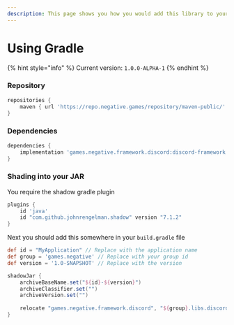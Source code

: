 ```yaml
---
description: This page shows you how you would add this library to your Gradle Project!
---
```


# Using Gradle

{% hint style="info" %}
Current version: `1.0.0-ALPHA-1`
{% endhint %}

### Repository

```groovy
repositories {
    maven { url 'https://repo.negative.games/repository/maven-public/' }
}
```

### Dependencies

```groovy
dependencies {
    implementation 'games.negative.framework.discord:discord-framework:{VERSION}'
}
```

### Shading into your JAR

You require the shadow gradle plugin

```groovy
plugins {
    id 'java'
    id "com.github.johnrengelman.shadow" version "7.1.2"
}
```

Next you should add this somewhere in your `build.gradle` file

```groovy
def id = "MyApplication" // Replace with the application name
def group = 'games.negative' // Replace with your group id
def version = '1.0-SNAPSHOT' // Replace with the version

shadowJar {
    archiveBaseName.set("${id}-${version}")
    archiveClassifier.set("")
    archiveVersion.set("")
    
    relocate "games.negative.framework.discord", "${group}.libs.discord"
}
```
